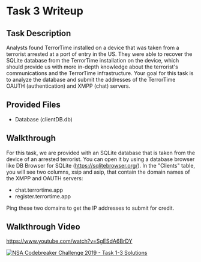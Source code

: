 # Task 3 Writeup

## Task Description

Analysts found TerrorTime installed on a device that was taken from a terrorist arrested at a port of entry in the US. They were able to recover the SQLite database from the TerrorTime installation on the device, which should provide us with more in-depth knowledge about the terrorist's communications and the TerrorTime infrastructure. Your goal for this task is to analyze the database and submit the addresses of the TerrorTime OAUTH (authentication) and XMPP (chat) servers.

## Provided Files

* Database (clientDB.db)

## Walkthrough

For this task, we are provided with an SQLite database that is taken from the device of an arrested terrorist. You can open it by using a database browser like DB Browser for SQLite (https://sqlitebrowser.org/). In the "Clients" table, you will see two columns, xsip and asip, that contain the domain names of the XMPP and OAUTH servers:

* chat.terrortime.app
* register.terrortime.app

Ping these two domains to get the IP addresses to submit for credit.

## Walkthrough Video
https://www.youtube.com/watch?v=SgESdA6BrDY

[![NSA Codebreaker Challenge 2019 - Task 1-3 Solutions](https://img.youtube.com/vi/SgESdA6BrDY/0.jpg)](https://www.youtube.com/watch?v=SgESdA6BrDY)


